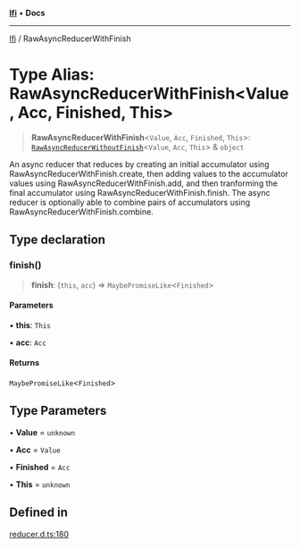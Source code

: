 [**lfi**](../readme.md) • **Docs**

***

[lfi](../globals.md) / RawAsyncReducerWithFinish

# Type Alias: RawAsyncReducerWithFinish\<Value, Acc, Finished, This\>

> **RawAsyncReducerWithFinish**\<`Value`, `Acc`, `Finished`, `This`\>: [`RawAsyncReducerWithoutFinish`](RawAsyncReducerWithoutFinish.md)\<`Value`, `Acc`, `This`\> & `object`

An async reducer that reduces by creating an initial accumulator using
RawAsyncReducerWithFinish.create, then adding values to the
accumulator values using RawAsyncReducerWithFinish.add, and then
tranforming the final accumulator using
RawAsyncReducerWithFinish.finish. The async
reducer is optionally able to combine pairs of accumulators using
RawAsyncReducerWithFinish.combine.

## Type declaration

### finish()

> **finish**: (`this`, `acc`) => `MaybePromiseLike`\<`Finished`\>

#### Parameters

• **this**: `This`

• **acc**: `Acc`

#### Returns

`MaybePromiseLike`\<`Finished`\>

## Type Parameters

• **Value** = `unknown`

• **Acc** = `Value`

• **Finished** = `Acc`

• **This** = `unknown`

## Defined in

[reducer.d.ts:180](https://github.com/TomerAberbach/lfi/blob/e98b31ea37c84de0758cf58c8fcf28193f36b533/src/operations/reducer.d.ts#L180)
